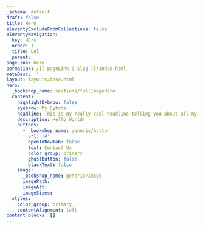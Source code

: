 ```yaml
---
_schema: default
draft: false
title: Hero
eleventyExcludeFromCollections: false
eleventyNavigation:
  key: HEro
  order: 1
  title: Lel
  parent:
pageLink: hero
permalink: /{{ pageLink | slug }}/index.html
metaDesc: ''
layout: layouts/base.html
hero:
  _bookshop_name: sections/fullImageHero
  content:
    highlightEybrow: false
    eyebrow: My Eybroe
    headline: This is my really cool headline telling you about all my stuff
    description: Hello World!
    buttons:
      - _bookshop_name: generic/button
        url: '#'
        openInNewTab: false
        text: Contact Us
        color_group: primary
        ghostButton: false
        blackText: false
    image:
      _bookshop_name: generic/image
      imagePath:
      imageAlt:
      imageSizes:
  styles:
    color_group: primary
    contentAlignment: left
content_blocks: []
---
```

